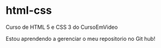 # html-css
 Curso de HTML 5 e CSS 3 do CursoEmVideo

Estou aprendendo a gerenciar o meu repositorio no Git hub!